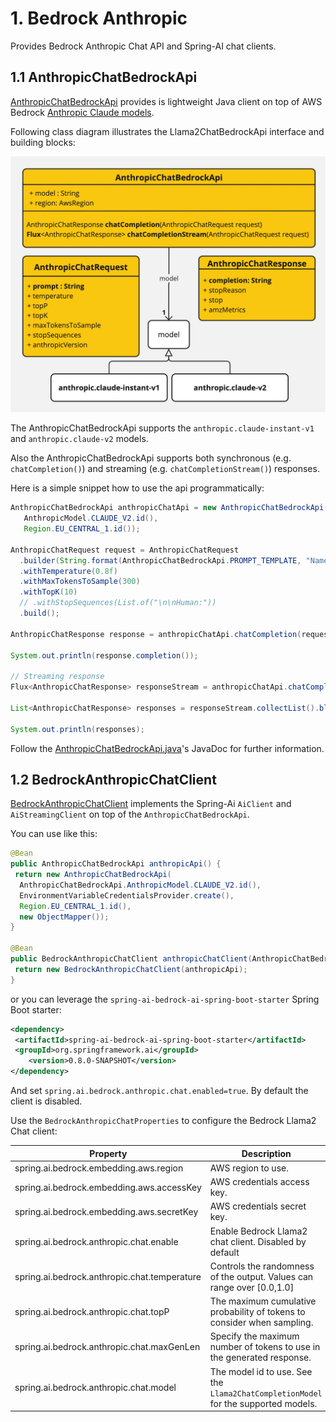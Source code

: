 # 1. Bedrock Anthropic

Provides Bedrock Anthropic Chat API and Spring-AI chat clients.

## 1.1 AnthropicChatBedrockApi

[AnthropicChatBedrockApi](./src/main/java/org/springframework/ai/bedrock/anthropic/api/AnthropicChatBedrockApi.java) provides is lightweight Java client on top of AWS Bedrock [Anthropic Claude models](https://docs.aws.amazon.com/bedrock/latest/userguide/model-parameters-claude.html).

Following class diagram illustrates the Llama2ChatBedrockApi interface and building blocks:

![AnthropicChatBedrockApi Class Diagram](./src/test/resources/doc/Bedrock-Anthropic-Chat-API.jpg)

The AnthropicChatBedrockApi supports the `anthropic.claude-instant-v1` and `anthropic.claude-v2` models.

Also the AnthropicChatBedrockApi supports both synchronous (e.g. `chatCompletion()`) and streaming (e.g. `chatCompletionStream()`) responses.

Here is a simple snippet how to use the api programmatically:

```java
AnthropicChatBedrockApi anthropicChatApi = new AnthropicChatBedrockApi(
   AnthropicModel.CLAUDE_V2.id(),
   Region.EU_CENTRAL_1.id());

AnthropicChatRequest request = AnthropicChatRequest
  .builder(String.format(AnthropicChatBedrockApi.PROMPT_TEMPLATE, "Name 3 famous pirates"))
  .withTemperature(0.8f)
  .withMaxTokensToSample(300)
  .withTopK(10)
  // .withStopSequences(List.of("\n\nHuman:"))
  .build();

AnthropicChatResponse response = anthropicChatApi.chatCompletion(request);

System.out.println(response.completion());

// Streaming response
Flux<AnthropicChatResponse> responseStream = anthropicChatApi.chatCompletionStream(request);

List<AnthropicChatResponse> responses = responseStream.collectList().block();

System.out.println(responses);
```

Follow the [AnthropicChatBedrockApi.java](./src/main/java/org/springframework/ai/bedrock/anthropic/api/AnthropicChatBedrockApi.java)'s JavaDoc for further information.

## 1.2 BedrockAnthropicChatClient

[BedrockAnthropicChatClient](./src/main/java/org/springframework/ai/bedrock/anthropic/BedrockAnthropicChatClient.java) implements the Spring-Ai `AiClient` and `AiStreamingClient` on top of the `AnthropicChatBedrockApi`.

You can use like this:

```java
@Bean
public AnthropicChatBedrockApi anthropicApi() {
 return new AnthropicChatBedrockApi(
  AnthropicChatBedrockApi.AnthropicModel.CLAUDE_V2.id(),
  EnvironmentVariableCredentialsProvider.create(),
  Region.EU_CENTRAL_1.id(),
  new ObjectMapper());
}

@Bean
public BedrockAnthropicChatClient anthropicChatClient(AnthropicChatBedrockApi anthropicApi) {
 return new BedrockAnthropicChatClient(anthropicApi);
}
```

or you can leverage the `spring-ai-bedrock-ai-spring-boot-starter` Spring Boot starter:

```xml
<dependency>
 <artifactId>spring-ai-bedrock-ai-spring-boot-starter</artifactId>
 <groupId>org.springframework.ai</groupId>
    <version>0.8.0-SNAPSHOT</version>
</dependency>
```

And set `spring.ai.bedrock.anthropic.chat.enabled=true`.
By default the client is disabled.

Use the `BedrockAnthropicChatProperties` to configure the Bedrock Llama2 Chat client:

| Property  | Description | Default |
| ------------- | ------------- | ------------- |
| spring.ai.bedrock.embedding.aws.region  | AWS region to use.  | us-east-1 |
| spring.ai.bedrock.embedding.aws.accessKey  | AWS credentials access key.  |  |
| spring.ai.bedrock.embedding.aws.secretKey  | AWS credentials secret key.  |  |
| spring.ai.bedrock.anthropic.chat.enable | Enable Bedrock Llama2 chat client. Disabled by default | false |
| spring.ai.bedrock.anthropic.chat.temperature  | Controls the randomness of the output. Values can range over [0.0,1.0]  | 0.8 |
| spring.ai.bedrock.anthropic.chat.topP  | The maximum cumulative probability of tokens to consider when sampling.  | AWS Bedrock default |
| spring.ai.bedrock.anthropic.chat.maxGenLen  | Specify the maximum number of tokens to use in the generated response. | 300 |
| spring.ai.bedrock.anthropic.chat.model  | The model id to use. See the `Llama2ChatCompletionModel` for the supported models.  | meta.llama2-70b-chat-v1 |
